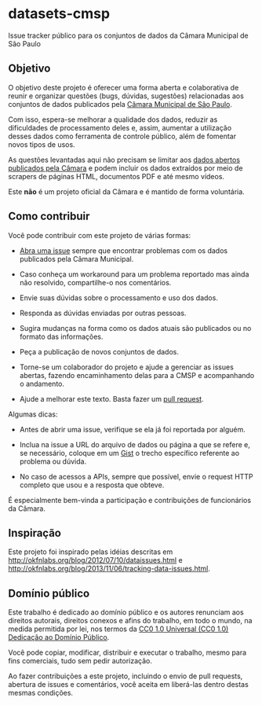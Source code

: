 # datasets-cmsp

Issue tracker público para os conjuntos de dados da Câmara Municipal de São Paulo

## Objetivo

O objetivo deste projeto é oferecer uma forma aberta e colaborativa de reunir e organizar questões (bugs, dúvidas, sugestões) relacionadas aos conjuntos de dados publicados pela [Câmara Municipal de São Paulo](http://www.camara.sp.gov.br/).

Com isso, espera-se melhorar a qualidade dos dados, reduzir as dificuldades de processamento deles e, assim, aumentar a utilização desses dados como ferramenta de controle público, além de fomentar novos tipos de usos.

As questões levantadas aqui não precisam se limitar aos [dados abertos publicados pela Câmara](http://www.camara.sp.gov.br/transparencia/dados-abertos/dados-disponibilizados-em-formato-aberto/) e podem incluir os dados extraídos por meio de scrapers de páginas HTML, documentos PDF e até mesmo vídeos.

Este **não** é um projeto oficial da Câmara e é mantido de forma voluntária.

## Como contribuir

Você pode contribuir com este projeto de várias formas:

* [Abra uma issue](../../issues/new) sempre que encontrar problemas com os dados publicados pela Câmara Municipal.

* Caso conheça um workaround para um problema reportado mas ainda não resolvido, compartilhe-o nos comentários.

* Envie suas dúvidas sobre o processamento e uso dos dados.

* Responda as dúvidas enviadas por outras pessoas.

* Sugira mudanças na forma como os dados atuais são publicados ou no formato das informações.

* Peça a publicação de novos conjuntos de dados.

* Torne-se um colaborador do projeto e ajude a gerenciar as issues abertas, fazendo encaminhamento delas para a CMSP e acompanhando o andamento.

* Ajude a melhorar este texto. Basta fazer um [pull request](../../compare).

Algumas dicas:

* Antes de abrir uma issue, verifique se ela já foi reportada por alguém.

* Inclua na issue a URL do arquivo de dados ou página a que se refere e, se necessário, coloque em um [Gist](https://gist.github.com/) o trecho específico referente ao problema ou dúvida.

* No caso de acessos a APIs, sempre que possível, envie o request HTTP completo que usou e a resposta que obteve.

É especialmente bem-vinda a participação e contribuições de funcionários da Câmara.

## Inspiração

Este projeto foi inspirado pelas idéias descritas em <http://okfnlabs.org/blog/2012/07/10/dataissues.html> e <http://okfnlabs.org/blog/2013/11/06/tracking-data-issues.html>.

## Domínio público

Este trabalho é dedicado ao domínio público e os autores renunciam aos direitos autorais, direitos conexos e afins do trabalho, em todo o mundo, na medida permitida por lei, nos termos da [CC0 1.0 Universal (CC0 1.0) Dedicação ao Domínio Público](LICENSE.md).

Você pode copiar, modificar, distribuir e executar o trabalho, mesmo para fins comerciais, tudo sem pedir autorização.

Ao fazer contribuições a este projeto, incluindo o envio de pull requests, abertura de issues e comentários, você aceita em liberá-las dentro destas mesmas condições.
